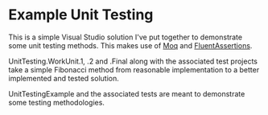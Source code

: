 # Example Unit Testing

This is a simple Visual Studio solution I've put together to demonstrate some unit testing methods. This makes use of
[Moq](https://github.com/Moq/moq4) and [FluentAssertions](http://www.fluentassertions.com/).

UnitTesting.WorkUnit.1, .2 and .Final along with the associated test projects take a simple Fibonacci method from reasonable implementation to a better implemented and tested solution.

UnitTestingExample and the associated tests are meant to demonstrate some testing methodologies.
